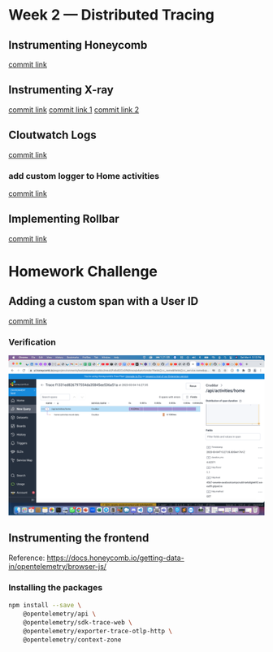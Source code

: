 # Week 2 — Distributed Tracing

## Instrumenting Honeycomb
[commit link](https://github.com/oewete/aws-bootcamp-cruddur-2023/commit/c8f85c5494e24fb6caff7635d3750b2283edb0a0)

## Instrumenting X-ray
[commit link](https://github.com/oewete/aws-bootcamp-cruddur-2023/commit/bdab41cf7d083d2e994749c06c42ab181ea6dd85)
[commit link 1](https://github.com/oewete/aws-bootcamp-cruddur-2023/commit/a1724509ea878855b3ed6c744d8b6ecb27593567)
[commit link 2](https://github.com/oewete/aws-bootcamp-cruddur-2023/commit/e6051c903238bbaf55bafcba2ae499363e2d5a97)

## Cloutwatch Logs
[commit link](https://github.com/oewete/aws-bootcamp-cruddur-2023/commit/815bd82c8c244bdd723336d7cad85b93dcc49806)

### add custom logger to Home activities
[commit link](https://github.com/oewete/aws-bootcamp-cruddur-2023/commit/52de9c59058af95df908393dd81e891821bac0fd)


## Implementing Rollbar
[commit link](https://github.com/oewete/aws-bootcamp-cruddur-2023/commit/14112b5524b06d9be5a96ea79ea5d9ede8dec0e9)

# Homework Challenge

## Adding a custom span with a User ID
[commit link](https://github.com/oewete/aws-bootcamp-cruddur-2023/commit/89bb6a23bf32f910b544f1b551e02d3942d787c70)

### Verification
![honeycomb](https://github.com/oewete/aws-bootcamp-cruddur-2023/blob/main/_docs/assets/week2/honeycomb.png)

## Instrumenting the frontend
Reference: https://docs.honeycomb.io/getting-data-in/opentelemetry/browser-js/
### Installing the packages
```sh
npm install --save \
    @opentelemetry/api \
    @opentelemetry/sdk-trace-web \
    @opentelemetry/exporter-trace-otlp-http \
    @opentelemetry/context-zone
```